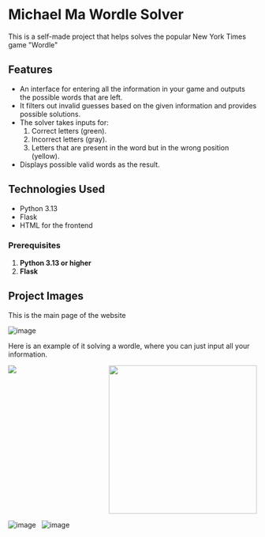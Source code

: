 # Michael Ma Wordle Solver

This is a self-made project that helps solves the popular New York Times game "Wordle"

## Features
- An interface for entering all the information in your game and outputs the possible words that are left.
- It filters out invalid guesses based on the given information and provides possible solutions.
- The solver takes inputs for:
  1. Correct letters (green).
  2. Incorrect letters (gray).
  3. Letters that are present in the word but in the wrong position (yellow).
- Displays possible valid words as the result.

## Technologies Used
- Python 3.13
- Flask 
- HTML for the frontend


### Prerequisites
1. **Python 3.13 or higher**
2. **Flask**

## Project Images

This is the main page of the website

![image](https://github.com/user-attachments/assets/9cfe727b-f3ad-4e7b-a2a2-207cc49e08a0)

Here is an example of it solving a wordle, where you can just input all your information.

<div style="display: flex; justify-content: space-between;">
  <img src="https://github.com/user-attachments/assets/57331104-d6d6-46ef-b107-bf1d75f4198c" style="object-fit: contain;" />
  <img src="https://github.com/user-attachments/assets/98fb482d-2451-4c9a-9c9d-2ae031a5a898" height="300" style="object-fit: contain;" />
</div>




![image](https://github.com/user-attachments/assets/5f5b81e1-efd0-49b4-9e5f-eed38f722e8b) &nbsp; ![image](https://github.com/user-attachments/assets/306a4f4b-9b39-4a4b-8d7f-f7de176b6580)








